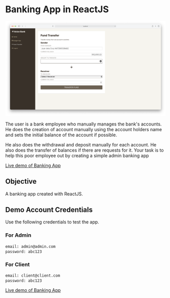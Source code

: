 # Banking App in ReactJS

![Banking App Screenshot](screen.png)

The user is a bank employee who manually manages the bank's accounts.
He does the creation of account manually using the account holders name and sets the initial balance of the account if possible.

He also does the withdrawal and deposit manually for each account.
He also does the transfer of balances if there are requests for it.
Your task is to help this poor employee out by creating a simple admin banking app

[Live demo of Banking App](https://jeffdelara.github.io/banking-app/)

## Objective
A banking app created with ReactJS.

## Demo Account Credentials

Use the following credentials to test the app.

### For Admin
```
email: admin@admin.com
password: abc123
```

### For Client
```
email: client@client.com
password: abc123
```

[Live demo of Banking App](https://jeffdelara.github.io/banking-app/)

